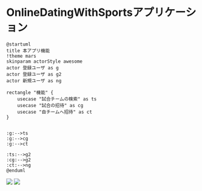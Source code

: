 # OnlineDatingWithSportsアプリケーション

```plantuml
@startuml
title 本アプリ機能
!theme mars
skinparam actorStyle awesome
actor 登録ユーザ as g
actor 登録ユーザ as g2
actor 新規ユーザ as ng

rectangle "機能" {
    usecase "試合チームの検索" as ts
    usecase "試合の招待" as cg
    usecase "自チームへ招待" as ct
}


:g:-->ts
:g:-->cg
:g:-->ct

:ts:-->g2
:cg:-->g2
:ct:-->ng
@enduml
```

![](/images/img-2023-05-01-14-57-21.png)
![](/images/img-2023-05-01-14-58-06.png)

